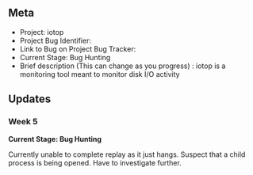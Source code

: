 ## Meta
* Project: iotop
* Project Bug Identifier: 
* Link to Bug on Project Bug Tracker: 
* Current Stage: Bug Hunting
* Brief description (This can change as you progress) : iotop is a monitoring tool meant to monitor disk I/O activity



## Updates


### Week 5

**Current Stage: Bug Hunting**

Currently unable to complete replay as it just hangs. Suspect that a child process is being opened. Have to investigate further.
